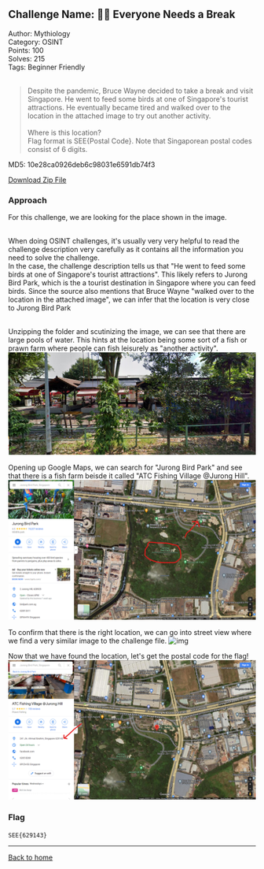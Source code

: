 ## Challenge Name: 🧑‍🎓 Everyone Needs a Break
Author: Mythiology  
Category: OSINT  
Points: 100  
Solves: 215  
Tags: Beginner Friendly  
<br>
>Despite the pandemic, Bruce Wayne decided to take a break and visit Singapore. He went to feed some birds at one of Singapore's tourist attractions. He eventually became tired and walked over to the location in the attached image to try out another activity.<br><br>
Where is this location?  
Flag format is SEE{Postal Code}. Note that Singaporean postal codes consist of 6 digits.

MD5: 10e28ca0926deb6c98031e6591db74f3

[Download Zip File](https://github.com/Team-Rainbow-Hash/seetf-2022-writeups/blob/main/osint/%F0%9F%A7%91%E2%80%8D%F0%9F%8E%93%20Everyone%20Needs%20a%20Break/files/osint_everyone_needs_a_break.zip "Zip File")

### Approach
For this challenge, we are looking for the place shown in the image.<br><br>

When doing OSINT challenges, it's usually very very helpful to read the challenge description very carefully as it contains all the information you need to solve the challenge.  
In the case, the challenge description tells us that "He went to feed some birds at one of Singapore's tourist attractions". This likely refers to Jurong Bird Park, which is the a tourist destination in Singapore where you can feed birds. Since the source also mentions that Bruce Wayne "walked over to the location in the attached image", we can infer that the location is very close to Jurong Bird Park<br><br>

Unzipping the folder and scutinizing the image, we can see that there are large pools of water. This hints at the location being some sort of a fish or prawn farm where people can fish leisurely as "another activity". 
![img](https://github.com/Team-Rainbow-Hash/seetf-2022-writeups/blob/main/osint/%F0%9F%A7%91%E2%80%8D%F0%9F%8E%93%20Everyone%20Needs%20a%20Break/files/challenge.png "Image")  

Opening up Google Maps, we can search for "Jurong Bird Park" and see that there is a fish farm beisde it called "ATC Fishing Village @Jurong Hill". 
![img](https://github.com/Team-Rainbow-Hash/seetf-2022-writeups/blob/main/osint/%F0%9F%A7%91%E2%80%8D%F0%9F%8E%93%20Everyone%20Needs%20a%20Break/files/Gogle%20Maps.png "Image")  

To confirm that there is the right location, we can go into street view where we find a very similar image to the challenge file.
![img](https://github.com/Team-Rainbow-Hash/seetf-2022-writeups/blob/main/osint/%F0%9F%A7%91%E2%80%8D%F0%9F%8E%93%20Everyone%20Needs%20a%20Break/files/Street%20View.png "Image")  

Now that we have found the location, let's get the postal code for the flag!
![img](https://github.com/Team-Rainbow-Hash/seetf-2022-writeups/blob/main/osint/%F0%9F%A7%91%E2%80%8D%F0%9F%8E%93%20Everyone%20Needs%20a%20Break/files/Postal%20Code.png "Image")

### Flag
`SEE{629143}`

---
[Back to home](https://github.com/Team-Rainbow-Hash/seetf-2022-writeups)